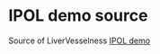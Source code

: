 #  IPOL demo source
Source of LiverVesselness [IPOL demo](https://kerautret.github.io/LiverVesselnessIPOLDemo/)
